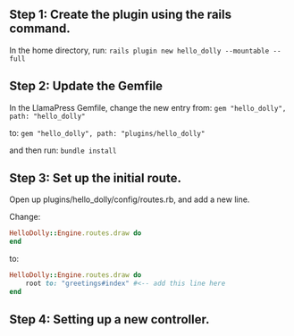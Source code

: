 
## Step 1: Create the plugin using the rails command. 

In the home directory, run: 
`rails plugin new hello_dolly --mountable --full`

## Step 2: Update the Gemfile

In the LlamaPress Gemfile, change the new entry from: 
`gem "hello_dolly", path: "hello_dolly"`

to: 
`gem "hello_dolly", path: "plugins/hello_dolly"`

and then run: 
`bundle install`

## Step 3: Set up the initial route. 

Open up plugins/hello_dolly/config/routes.rb, and add a new line.

Change: 
```ruby
HelloDolly::Engine.routes.draw do
end
```

to: 
```ruby
HelloDolly::Engine.routes.draw do
    root to: "greetings#index" #<-- add this line here
end
```

## Step 4: Setting up a new controller.